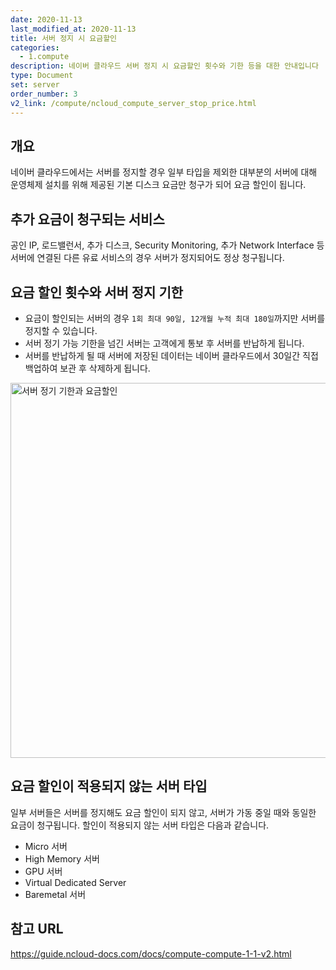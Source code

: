 ```yaml
---
date: 2020-11-13
last_modified_at: 2020-11-13
title: 서버 정지 시 요금할인
categories:
  - 1.compute
description: 네이버 클라우드 서버 정지 시 요금할인 횟수와 기한 등을 대한 안내입니다
type: Document
set: server
order_number: 3
v2_link: /compute/ncloud_compute_server_stop_price.html
---
```


## 개요
네이버 클라우드에서는 서버를 정지할 경우 일부 타입을 제외한 대부분의 서버에 대해 운영체제 설치를 위해 제공된 기본 디스크 요금만 청구가 되어 요금 할인이 됩니다.

## 추가 요금이 청구되는 서비스
공인 IP, 로드밸런서, 추가 디스크, Security Monitoring, 추가 Network Interface 등 서버에 연결된 다른 유료 서비스의 경우 서버가 정지되어도 정상 청구됩니다.


## 요금 할인 횟수와 서버 정지 기한
- 요금이 할인되는 서버의 경우 `1회 최대 90일, 12개월 누적 최대 180일`까지만 서버를 정지할 수 있습니다. 
- 서버 정기 가능 기한을 넘긴 서버는 고객에게 통보 후 서버를 반납하게 됩니다.
- 서버를 반납하게 될 때 서버에 저장된 데이터는 네이버 클라우드에서 30일간 직접 백업하여 보관 후 삭제하게 됩니다.

<img src="../../images/ncp_server_stop_price_discount.png" alt="서버 정기 기한과 요금할인" style="width:600px;align:center">

## 요금 할인이 적용되지 않는 서버 타입
일부 서버들은 서버를 정지해도 요금 할인이 되지 않고, 서버가 가동 중일 때와 동일한 요금이 청구됩니다.
할인이 적용되지 않는 서버 타입은 다음과 같습니다.

- Micro 서버
- High Memory 서버
- GPU 서버
- Virtual Dedicated Server
- Baremetal 서버


## 참고 URL
<a href="https://guide.ncloud-docs.com/docs/compute-compute-1-1-v2" target="_blank" style="word-break:break-all;">https://guide.ncloud-docs.com/docs/compute-compute-1-1-v2.html</a>
